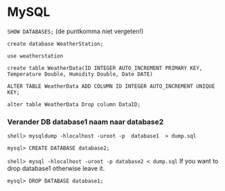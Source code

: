 # MySQL

`SHOW DATABASES;` (de puntkomma niet vergeten!)

`create database WeatherStation;`

`use weatherstation`

`create table WeatherData(ID INTEGER AUTO_INCREMENT PRIMARY KEY, Temperature Double, Humidity Double, Date DATE)`


`ALTER TABLE WeatherData ADD COLUMN ID INTEGER AUTO_INCREMENT UNIQUE KEY;`

`alter table WeatherData Drop column DataID;`

### Verander DB database1 naam naar database2
`shell> mysqldump -hlocalhost -uroot -p  database1  > dump.sql`

`mysql> CREATE DATABASE database2;`

`shell> mysql -hlocalhost -uroot -p database2 < dump.sql`
If you want to drop database1 otherwise leave it.

`mysql> DROP DATABASE database1;`
